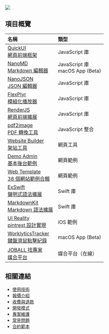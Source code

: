 ![](https://github-readme-stats.vercel.app/api?username=pardnchiu&show_icons=true&theme=default)

## 項目概覽
| 名稱 | 類型 |
| :- | :- |
| [QuickUI<br>網頁前端框架](https://quickui.pardn.io) | JavaScript 庫 | 
| [NanoMD<br>Markdown 編輯器](https://nanomd.pardn.io) | JavaScript 庫<br>macOS App (Beta) |
| [NanoJSON<br>JSON 編輯器](https://nanojson.pardn.io) | JavaScript 庫 |
| [FlexPlyr<br>模組化播放器](https://flexplyr.pardn.io) | JavaScript 庫 |
| [RenderJS<br>網頁前端擴展](https://renderjs.pardn.io) | JavaScript 庫 |
| [pdf2image<br>PDF 轉換工具](https://pardn.io/pdf2image) | JavaScript 整合 |
| [Website Builder<br>架站工具](https://pardn.io/website-builder) | 網頁工具 |
| [Demo Admin<br>基本後台範例](https://demo-admin.pardn.io) | 網頁範例 |
| [Web Template<br>38 個網站範例合輯](https://pardn.io/web-template) | 網頁範例 |
| [ExSwift<br>聲明式語法擴展](https://github.com/pardnchiu/ExSwift) | Swift 庫 |
| [MarkdownKit<br>Markdown 語法擴展](https://github.com/pardnchiu/MarkdownKit) | Swift 庫 |
| [UI Reality<br>pintrest 設計實現](https://github.com/pardnchiu/swift-UI-reality) | iOS 範例 |
| [WorklyticsTracker<br>鍵盤滑鼠點擊紀錄](https://github.com/pardnchiu/WorklyticsTracker) | macOS App (Beta) |
| [JOBALL 找專家<br>媒合平台](https://joball.tw) | 媒合平台（在線） |

## 相關連結

- [使用技術](./使用技術.md)
- [報價介紹](./報價介紹.md)
- [收費與退款](./收費與退款.md)
- [開發模式](./開發模式.md)
- [專案維護](./專案維護.md)
- [常見問題](./常見問題.md)
- [合約範本](./合約範本.md)